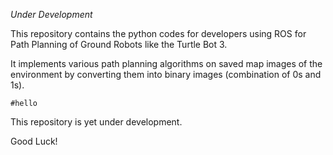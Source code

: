 *Under Development*

This repository contains the python codes for developers using ROS for Path Planning of Ground Robots like the Turtle Bot 3.

It implements various path planning algorithms on saved map images of the environment by converting them into binary images (combination of 0s and 1s).


```
#hello
```

This repository is yet under development.

Good Luck!
